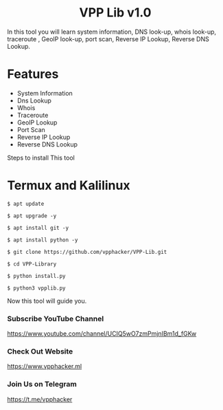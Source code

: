 <h1 align="center">VPP Lib v1.0</h1>
<p align="center">
  
In this tool you will learn system information, DNS look-up, whois look-up, traceroute , GeoIP look-up, port scan, Reverse IP Lookup, Reverse DNS Lookup.

# Features 
- System Information
- Dns Lookup
- Whois
- Traceroute
- GeoIP Lookup
- Port Scan
- Reverse IP Lookup
- Reverse DNS Lookup 

Steps to install This tool
# Termux and Kalilinux 
  
```
$ apt update 
```
```
$ apt upgrade -y
```
```
$ apt install git -y
```
```
$ apt install python -y
```
```
$ git clone https://github.com/vpphacker/VPP-Lib.git
```
```
$ cd VPP-Library
```
```
$ python install.py
```
```
$ python3 vpplib.py
```

Now this tool will guide you. 

### Subscribe YouTube Channel 
https://www.youtube.com/channel/UCIQ5wO7zmPmjnIBm1d_fGKw

### Check Out Website 
https://www.vpphacker.ml

### Join Us on Telegram 
https://t.me/vpphacker
